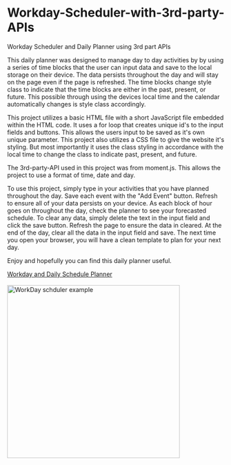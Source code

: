 # Workday-Scheduler-with-3rd-party-APIs

Workday Scheduler and Daily Planner using 3rd part APIs



This daily planner was designed to manage day to day activities by by using a series of time blocks that the user can 
input data and save to the local storage on their device. The data persists throughout the day and will stay on the page
even if the page is refreshed. The time blocks change style class to indicate that the time blocks are either in the past,
present, or future. This possible through using the devices local time and the calendar automatically changes is style class
accordingly.

This project utilizes a basic HTML file with a short JavaScript file embedded within the HTML code. It uses a for loop that creates
unique id's to the input fields and buttons. This allows the users input to be saved as it's own unique parameter. This project also utilizes
a CSS file to give the website it's styling. But most importantly it uses the class styling in accordance with the local time to change the class
to indicate past, present, and future.

The 3rd-party-API used in this project was from moment.js. This allows the project to use a format of time, date and day.

To use this project, simply type in your activities that you have planned throughout the day. Save each event with the "Add Event" button. Refresh to
ensure all of your data persists on your device. As each block of hour goes on throughout the day, check the planner to see your forecasted schedule.
To clear any data, simply delete the text in the input field and click the save button. Refresh the page to ensure the data in cleared. At the end of the day, clear
all the data in the input field and save. The next time you open your browser, you will have a clean template to plan for your next day.

Enjoy and hopefully you can find this daily planner useful.

<a href="https://audijej.github.io/Workday-Scheduler-with-3rd-party-APIs/">Workday and Daily Schedule Planner</a>
<br>
<br>
<img src ="./photos/Work-Day-Scheduler-Trim.mp4" alt="WorkDay schduler example" width="400px" height="400px"> 